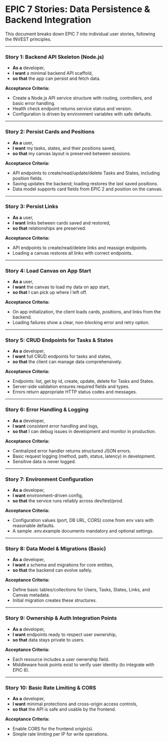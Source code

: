 # EPIC 7 Stories: Data Persistence & Backend Integration

This document breaks down EPIC 7 into individual user stories, following the INVEST principles.

---

### Story 1: Backend API Skeleton (Node.js)

- **As a** developer,
- **I want** a minimal backend API scaffold,
- **so that** the app can persist and fetch data.

**Acceptance Criteria:**

- Create a Node.js API service structure with routing, controllers, and basic error handling.
- Health check endpoint returns service status and version.
- Configuration is driven by environment variables with safe defaults.

---

### Story 2: Persist Cards and Positions

- **As a** user,
- **I want** my tasks, states, and their positions saved,
- **so that** my canvas layout is preserved between sessions.

**Acceptance Criteria:**

- API endpoints to create/read/update/delete Tasks and States, including position fields.
- Saving updates the backend; loading restores the last saved positions.
- Data model supports card fields from EPIC 2 and position on the canvas.

---

### Story 3: Persist Links

- **As a** user,
- **I want** links between cards saved and restored,
- **so that** relationships are preserved.

**Acceptance Criteria:**

- API endpoints to create/read/delete links and reassign endpoints.
- Loading a canvas restores all links with correct endpoints.

---

### Story 4: Load Canvas on App Start

- **As a** user,
- **I want** the canvas to load my data on app start,
- **so that** I can pick up where I left off.

**Acceptance Criteria:**

- On app initialization, the client loads cards, positions, and links from the backend.
- Loading failures show a clear, non-blocking error and retry option.

---

### Story 5: CRUD Endpoints for Tasks & States

- **As a** developer,
- **I want** full CRUD endpoints for tasks and states,
- **so that** the client can manage data comprehensively.

**Acceptance Criteria:**

- Endpoints: list, get by id, create, update, delete for Tasks and States.
- Server-side validation ensures required fields and types.
- Errors return appropriate HTTP status codes and messages.

---

### Story 6: Error Handling & Logging

- **As a** developer,
- **I want** consistent error handling and logs,
- **so that** I can debug issues in development and monitor in production.

**Acceptance Criteria:**

- Centralized error handler returns structured JSON errors.
- Basic request logging (method, path, status, latency) in development.
- Sensitive data is never logged.

---

### Story 7: Environment Configuration

- **As a** developer,
- **I want** environment-driven config,
- **so that** the service runs reliably across dev/test/prod.

**Acceptance Criteria:**

- Configuration values (port, DB URL, CORS) come from env vars with reasonable defaults.
- A sample .env.example documents mandatory and optional settings.

---

### Story 8: Data Model & Migrations (Basic)

- **As a** developer,
- **I want** a schema and migrations for core entities,
- **so that** the backend can evolve safely.

**Acceptance Criteria:**

- Define basic tables/collections for Users, Tasks, States, Links, and Canvas metadata.
- Initial migration creates these structures.

---

### Story 9: Ownership & Auth Integration Points

- **As a** developer,
- **I want** endpoints ready to respect user ownership,
- **so that** data stays private to users.

**Acceptance Criteria:**

- Each resource includes a user ownership field.
- Middleware hook points exist to verify user identity (to integrate with EPIC 6).

---

### Story 10: Basic Rate Limiting & CORS

- **As a** developer,
- **I want** minimal protections and cross-origin access controls,
- **so that** the API is safe and usable by the frontend.

**Acceptance Criteria:**

- Enable CORS for the frontend origin(s).
- Simple rate limiting per IP for write operations.

